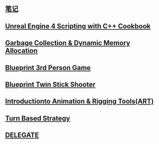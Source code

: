 ## [笔记](笔记.md)
## [Unreal Engine 4 Scripting with C++ Cookbook](UnrealEngine4ScriptingwithC++.md)
## [Garbage Collection & Dynamic Memory Allocation](GarbageCollection&DynamicMemoryAllocation.md)
## [Blueprint 3rd Person Game](Blueprint3rdPersonGame.md)
## [Blueprint Twin Stick Shooter](BlueprintTwinStickShooter.md)
## [Introductionto Animation & Rigging Tools(ART)](IntroductiontoAnimation&RiggingTools(ART).md)
## [Turn Based Strategy](TurnBasedStrategy2.md)
## [DELEGATE](DELEGATE.md)
